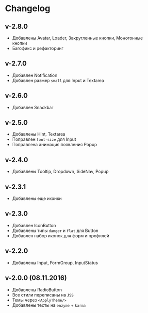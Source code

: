 # Changelog

## v-2.8.0

* Добавлены Avatar, Loader, Закругленные кнопки, Монотонные кнопки
* Багофикс и рефакторинг

## v-2.7.0

* Добавлен Notification
* Добавлен размер `small` для Input и Textarea

## v-2.6.0

* Добавлен Snackbar

## v-2.5.0

* Добавлены Hint, Textarea
* Поправлен `font-size` для Input
* Поправлена анимация появления Popup

## v-2.4.0

* Добавлены Tooltip, Dropdown, SideNav, Popup

## v-2.3.1

* Добавлены еще иконки

## v-2.3.0

* Добавлен IconButton
* Добавлены типы `danger` и `flat` для Button
* Добавлен набор иконок для форм и профилей

## v-2.2.0

* Добавлены Input, FormGroup, InputStatus

## v-2.0.0 (08.11.2016)

* Добавлены RadioButton
* Все стили переписаны на `JSS`
* Темы через `<ApplyTheme/>`
* Добавлены тесты на `enzyme` + `karma`

